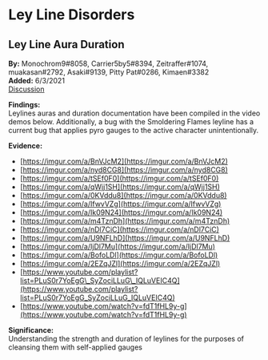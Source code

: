 # Ley Line Disorders

## Ley Line Aura Duration

**By:** Monochrom9\#8058, Carrier5by5\#8394, Zeitraffer\#1074, muakasan\#2792, Asaki\#9139, Pitty Pat\#0286, Kimaen\#3382  
**Added:** 6/3/2021  
[Discussion](https://tickettool.xyz/direct?url=https://cdn.discordapp.com/attachments/804180847497314334/850175158378561556/transcript-leyline-auraduration.html)

**Findings:**  
Leylines auras and duration documentation have been compiled in the video demos below. Additionally, a bug with the Smoldering Flames leyline has a current bug that applies pyro gauges to the active character unintentionally.

**Evidence:**

* [https://imgur.com/a/BnVJcM2](https://imgur.com/a/BnVJcM2)  
* [https://imgur.com/a/nyd8CG8](https://imgur.com/a/nyd8CG8) 
* [https://imgur.com/a/tSEf0F0](https://imgur.com/a/tSEf0F0)  
* [https://imgur.com/a/qWjj1SH](https://imgur.com/a/qWjj1SH) 
* [https://imgur.com/a/0KVddu8](https://imgur.com/a/0KVddu8) 
* [https://imgur.com/a/IfwvVZg](https://imgur.com/a/IfwvVZg) 
* [https://imgur.com/a/Ik09N24](https://imgur.com/a/Ik09N24) 
* [https://imgur.com/a/m4TznDh](https://imgur.com/a/m4TznDh)
* [https://imgur.com/a/nDl7CiC](https://imgur.com/a/nDl7CiC) 
* [https://imgur.com/a/U9NFLhD](https://imgur.com/a/U9NFLhD)   
* [https://imgur.com/a/IjDl7Mu](https://imgur.com/a/IjDl7Mu)  
* [https://imgur.com/a/BofoLDl](https://imgur.com/a/BofoLDl)  
* [https://imgur.com/a/2EZqJZl](https://imgur.com/a/2EZqJZl)  
* [https://www.youtube.com/playlist?list=PLuS0r7YoEgG\_SyZociLLuG\_IQLuVEIC4Q](https://www.youtube.com/playlist?list=PLuS0r7YoEgG_SyZociLLuG_IQLuVEIC4Q)  
* [https://www.youtube.com/watch?v=fdT1fHL9y-g](https://www.youtube.com/watch?v=fdT1fHL9y-g)

**Significance:**  
Understanding the strength and duration of leylines for the purposes of cleansing them with self-applied gauges
